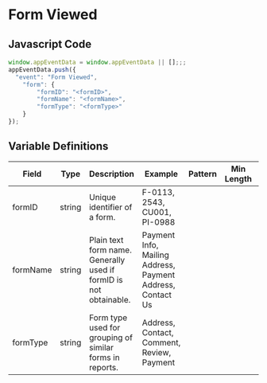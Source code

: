 # Form Viewed

### 

## Javascript Code
```js
window.appEventData = window.appEventData || [];;;
appEventData.push({
  "event": "Form Viewed",
    "form": {
        "formID": "<formID>",
        "formName": "<formName>",
        "formType": "<formType>"
    }
});
```

## Variable Definitions

|Field|Type|Description|Example|Pattern|Min Length|Max Length|Minimum|Maximum|Multiple Of|
| --- | --- | --- | --- | --- | --- | --- | --- | --- | --- |
|formID|string|Unique identifier of a form. |F-0113, 2543, CU001, PI-0988|||||||
|formName|string|Plain text form name. Generally used if formID is not obtainable. |Payment Info, Mailing Address, Payment Address, Contact Us|||||||
|formType|string|Form type used for grouping of similar forms in reports.  |Address, Contact, Comment, Review, Payment|||||||




